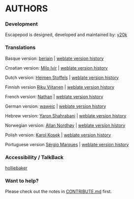 AUTHORS
=======

### Development
Escapepod is designed, developed and maintained by: [y20k](https://github.com/y20k)

### Translations

Basque version: [beriain](https://hosted.weblate.org/user/beriain/) | [weblate version history](https://hosted.weblate.org/changes/?lang=eu&project=escapepod)

Croatian version: [Milo Ivir](https://hosted.weblate.org/user/milotype/) | [weblate version history](https://hosted.weblate.org/changes/?lang=hr&project=escapepod)

Dutch version: [Heimen Stoffels](https://hosted.weblate.org/user/vistaus/) | [weblate version history](https://hosted.weblate.org/changes/?lang=nl&project=escapepod)

Finnish version [Riku Viitanen](https://hosted.weblate.org/user/RiksuRaksu/) | [weblate version history](https://hosted.weblate.org/changes/?lang=fi&project=escapepod)

French version: [Nathan](https://hosted.weblate.org/user/NathanBnm/) | [weblate version history](https://hosted.weblate.org/changes/?lang=fr&project=escapepod)

German version: [waweic](https://hosted.weblate.org/user/waweic/) | [weblate version history](https://hosted.weblate.org/changes/?lang=de&project=escapepod)

Hebrew version: [Yaron Shahrabani](https://hosted.weblate.org/user/Yaron/) | [weblate version history](https://hosted.weblate.org/changes/?lang=he&project=escapepod)

Norwegian version: [Allan Nordhøy](https://hosted.weblate.org/user/kingu/) | [weblate version history](https://hosted.weblate.org/changes/?lang=nb_NO&project=escapepod)

Polish version: [Karol Kosek](https://hosted.weblate.org/user/krkk/) | [weblate version history](https://hosted.weblate.org/changes/?lang=pl&project=escapepod)

Portuguese version [Sérgio Marques](https://hosted.weblate.org/user/S%C3%A9rgioMarques/) | [weblate version history](https://hosted.weblate.org/changes/?lang=pt&project=escapepod)

### Accessibility / TalkBack
[holliebaker](https://github.com/holliebaker)

### Want to help?
Please check out the notes in [CONTRIBUTE.md](https://github.com/y20k/escapepod/blob/master/CONTRIBUTE.md) first.